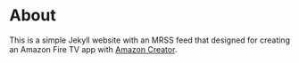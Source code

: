 # About

This is a simple Jekyll website with an MRSS feed that designed for creating an Amazon Fire TV app with [Amazon Creator](https://creator.amazon.com).
